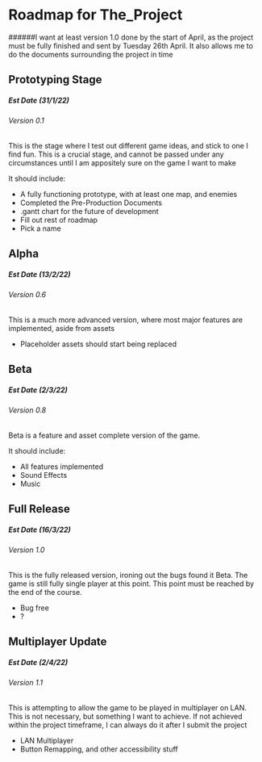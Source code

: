 # Roadmap for The_Project
######I want at least version 1.0 done by the start of April, as the project must be fully finished and sent by Tuesday 26th April. It also allows me to do the documents surrounding the project in time

## Prototyping Stage
##### Est Date (31/1/22)
###### Version 0.1
This is the stage where I test out different game ideas, and stick to one I find fun.
This is a crucial stage, and cannot be passed under any circumstances until I am appositely sure on the game I want to make

It should include:
* A fully functioning prototype, with at least one map, and enemies
* Completed the Pre-Production Documents
* .gantt chart for the future of development
* Fill out rest of roadmap
* Pick a name

## Alpha
##### Est Date (13/2/22)
###### Version 0.6
This is a much more advanced version, where most major features are 
implemented, aside from assets
* Placeholder assets should start being replaced

## Beta
##### Est Date (2/3/22)
###### Version 0.8
Beta is a feature and asset complete version of the game. 

It should include:
* All features implemented
* Sound Effects 
* Music


## Full Release
##### Est Date (16/3/22)
###### Version 1.0
This is the fully released version, ironing out the bugs found it Beta. 
The game is still fully single player at this point. This point must be reached by the end of the course.
* Bug free
* ?

## Multiplayer Update
##### Est Date (2/4/22) 
###### Version 1.1
This is attempting to allow the game to be played in multiplayer on LAN. 
This is not necessary, but something I want to achieve. If not achieved within the project timeframe, 
I can always do it after I submit the project 
* LAN Multiplayer
* Button Remapping, and other accessibility stuff


